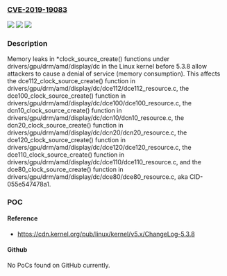 ### [CVE-2019-19083](https://cve.mitre.org/cgi-bin/cvename.cgi?name=CVE-2019-19083)
![](https://img.shields.io/static/v1?label=Product&message=n%2Fa&color=blue)
![](https://img.shields.io/static/v1?label=Version&message=n%2Fa&color=blue)
![](https://img.shields.io/static/v1?label=Vulnerability&message=n%2Fa&color=brighgreen)

### Description

Memory leaks in *clock_source_create() functions under drivers/gpu/drm/amd/display/dc in the Linux kernel before 5.3.8 allow attackers to cause a denial of service (memory consumption). This affects the dce112_clock_source_create() function in drivers/gpu/drm/amd/display/dc/dce112/dce112_resource.c, the dce100_clock_source_create() function in drivers/gpu/drm/amd/display/dc/dce100/dce100_resource.c, the dcn10_clock_source_create() function in drivers/gpu/drm/amd/display/dc/dcn10/dcn10_resource.c, the dcn20_clock_source_create() function in drivers/gpu/drm/amd/display/dc/dcn20/dcn20_resource.c, the dce120_clock_source_create() function in drivers/gpu/drm/amd/display/dc/dce120/dce120_resource.c, the dce110_clock_source_create() function in drivers/gpu/drm/amd/display/dc/dce110/dce110_resource.c, and the dce80_clock_source_create() function in drivers/gpu/drm/amd/display/dc/dce80/dce80_resource.c, aka CID-055e547478a1.

### POC

#### Reference
- https://cdn.kernel.org/pub/linux/kernel/v5.x/ChangeLog-5.3.8

#### Github
No PoCs found on GitHub currently.

